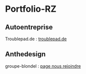 # Portfolio-RZ

## Autoentreprise
Troublepad.de : [troublepad.de](https://troublepad.de/)

## Anthedesign
groupe-blondel : [page nous rejoindre](https://www.groupe-blondel.com/nous-rejoindre/)
